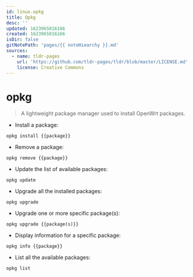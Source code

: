 ```yaml
---
id: linux.opkg
title: Opkg
desc: ''
updated: 1623965016166
created: 1623965016166
isDir: false
gitNotePath: 'pages/{{ noteHiearchy }}.md'
sources:
  - name: tldr-pages
    url: 'https://github.com/tldr-pages/tldr/blob/master/LICENSE.md'
    license: Creative Commons
---
```

# opkg

> A lightweight package manager used to install OpenWrt packages.

- Install a package:

`opkg install {{package}}`

- Remove a package:

`opkg remove {{package}}`

- Update the list of available packages:

`opkg update`

- Upgrade all the installed packages:

`opkg upgrade`

- Upgrade one or more specific package(s):

`opkg upgrade {{package(s)}}`

- Display information for a specific package:

`opkg info {{package}}`

- List all the available packages:

`opkg list`

